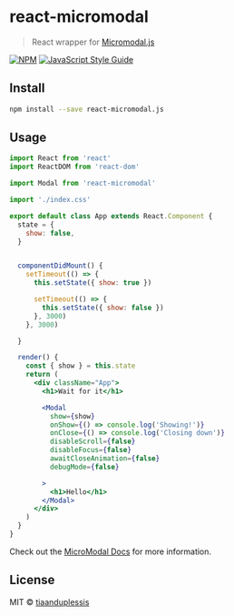 # react-micromodal

> React wrapper for [Micromodal.js](https://micromodal.now.sh/#)

[![NPM](https://img.shields.io/npm/v/react-micromodal.svg)](https://www.npmjs.com/package/react-micromodal) [![JavaScript Style Guide](https://img.shields.io/badge/code_style-standard-brightgreen.svg)](https://standardjs.com)

## Install

```bash
npm install --save react-micromodal.js
```

## Usage

```jsx
import React from 'react'
import ReactDOM from 'react-dom'

import Modal from 'react-micromodal'

import './index.css'

export default class App extends React.Component {
  state = {
    show: false,
  }


  componentDidMount() {
    setTimeout(() => {
      this.setState({ show: true })

      setTimeout(() => {
        this.setState({ show: false })
      }, 3000)
    }, 3000)

  }

  render() {
    const { show } = this.state
    return (
      <div className="App">
        <h1>Wait for it</h1>

        <Modal
          show={show}
          onShow={() => console.log('Showing!')}
          onClose={() => console.log('Closing down')}
          disableScroll={false}
          disableFocus={false}
          awaitCloseAnimation={false}
          debugMode={false}

        >
          <h1>Hello</h1>
        </Modal>
      </div>
    )
  }
}
```

Check out the [MicroModal Docs](https://micromodal.now.sh/#) for more information.

## License

MIT © [tiaanduplessis](https://github.com/tiaanduplessis)

